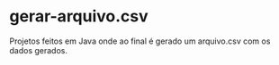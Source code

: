 # gerar-arquivo.csv
Projetos feitos em Java onde ao final é gerado um arquivo.csv com os dados gerados.
